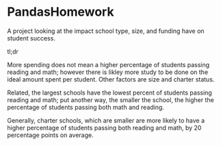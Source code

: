 # PandasHomework
A project looking at the impact school type, size, and funding have on student success.

tl;dr 

More spending does not mean a higher percentage of students passing reading and math; however there is likley  more study to be done on the ideal amount spent per student. Other factors are size and charter status.

Related, the largest schools have the lowest percent of students passing reading and math; put another way, the smaller the school, the higher the percentage of students passing both math and reading.

Generally, charter schools, which are smaller are more likely to have a higher percentage of students passing both reading and math, by 20 percentage points on average.
